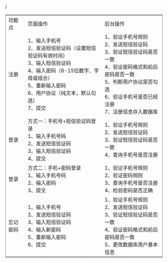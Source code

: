 <table style="border:2px dotted gray;">
<tr><td> 功能点</td><td> 页面操作</td><td> 后台操作</td></dr>
<tr><td> 注册</td><td> 1、输入手机号<br> 
2、发送短信验证码（设置短信验证码有效时间）<br>
3、输入短信验证码<br>
4、输入密码（6-15位数字、字母或组合）<br>
5、重新输入密码<br>
6、用户协议（纯文本，默认勾选）<br>
7、提交</td><td> 1、验证手机号规则<br>
2、发送短信验证码<br>
3、验证短信验证码是否一致<br>
4、验证密码格式和前后密码是否一致<br>
5、判断用户协议是否勾选<br>
6、验证手机号是否已经注册<br>
7、注册信息存入数据库</td></dr>/<br>
<tr><td> 登录</td><td> 方式一：手机号+短信验证码登录<br>
1、输入手机号码<br>
2、发送短信验证码<br>
3、输入短信验证码<br>
4、提交</td><td> 1、验证手机号规则<br>
2、发送短信验证码<br>
3、验证短信验证码是否一致<br>
4、查询手机号是否注册</td></dr>
<tr><td> 登录</td><td> 方式二：手机+密码登录<br>
1、输入手机号码<br>
2、输入密码<br>
3、提交</td><td> 1、验证手机号规则<br>
2、验证密码规则<br>
3、查询手机号是否注册<br>
4、检验密码是否正确</td></dr>
<tr><td> 忘记密码</td><td> 1、输入手机号<br>
2、发送短信验证码<br>
3、输入短信验证码<br>
4、输入新密码<br>
5、重新输入密码<br>
6、提交</td><td> 1、验证手机号规则<br>
2、发送短信验证码<br>
3、验证短信验证码是否一致<br>
4、验证密码格式和前后密码是否一致<br>
5、更改数据库用户基本信息</td></dr>
</table>
